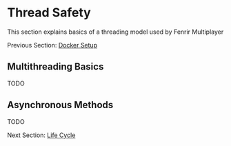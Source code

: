 # Thread Safety

This section explains basics of a threading model used by Fenrir Multiplayer 

Previous Section: [Docker Setup](/DockerSetup.md)

## Multithreading Basics

TODO

## Asynchronous Methods

TODO


Next Section: [Life Cycle](/LifeCycle.md)
